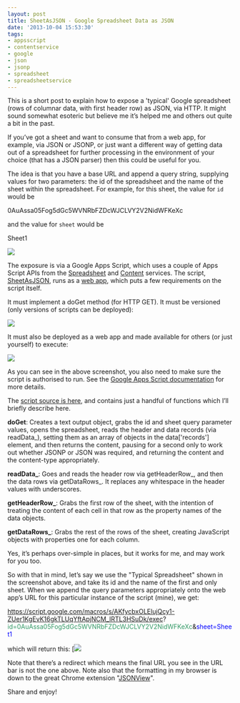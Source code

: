 ```yaml
---
layout: post
title: SheetAsJSON - Google Spreadsheet Data as JSON
date: '2013-10-04 15:53:30'
tags:
- appsscript
- contentservice
- google
- json
- jsonp
- spreadsheet
- spreadsheetservice
---
```



This is a short post to explain how to expose a 'typical' Google spreadsheet (rows of columnar data, with first header row) as JSON, via HTTP. It might sound somewhat esoteric but believe me it’s helped me and others out quite a bit in the past.

If you’ve got a sheet and want to consume that from a web app, for example, via JSON or JSONP, or just want a different way of getting data out of a spreadsheet for further processing in the environment of your choice (that has a JSON parser) then this could be useful for you.

The idea is that you have a base URL and append a query string, supplying values for two parameters: the id of the spreadsheet and the name of the sheet within the spreadsheet. For example, for this sheet, the value for `id` would be

0AuAssa05Fog5dGc5WVNRbFZDcWJCLVY2V2NidWFKeXc

and the value for `sheet` would be

Sheet1

![](http://www.pipetree.com/qmacro/oldblog/content/images/2013/10/sheet1.png)

The exposure is via a Google Apps Script, which uses a couple of Apps Script APIs from the [Spreadsheet](https://developers.google.com/apps-script/reference/spreadsheet/) and [Content](https://developers.google.com/apps-script/reference/content/) services. The script, [SheetAsJSON](https://script.google.com/d/143u0RLuppsmYJ0B3wzo6i0jZYSfIFV2NLJMHPM-Sqczpr9bLwdffc-Wx/edit?usp=sharing), runs as a [web app](https://developers.google.com/apps-script/execution_web_apps), which puts a few requirements on the script itself.

It must implement a doGet method (for HTTP GET). It must be versioned (only versions of scripts can be deployed):

![](http://www.pipetree.com/qmacro/oldblog/content/images/2013/10/version.png)

It must also be deployed as a web app and made available for others (or just yourself) to execute:

![](http://www.pipetree.com/qmacro/oldblog/content/images/2013/10/deploy-268x300.png)

As you can see in the above screenshot, you also need to make sure the script is authorised to run. See the [Google Apps Script documentation](https://developers.google.com/apps-script/) for more details.

The [script source is here](https://script.google.com/d/143u0RLuppsmYJ0B3wzo6i0jZYSfIFV2NLJMHPM-Sqczpr9bLwdffc-Wx/edit?usp=sharing), and contains just a handful of functions which I’ll briefly describe here.

**doGet**: Creates a text output object, grabs the id and sheet query parameter values, opens the spreadsheet, reads the header and data records (via readData_), setting them as an array of objects in the data['records'] element, and then returns the content, pausing for a second only to work out whether JSONP or JSON was required, and returning the content and the content-type appropriately.

**readData_**: Goes and reads the header row via getHeaderRow_, and then the data rows via getDataRows_. It replaces any whitespace in the header values with underscores.

**getHeaderRow_**: Grabs the first row of the sheet, with the intention of treating the content of each cell in that row as the property names of the data objects.

**getDataRows_**: Grabs the rest of the rows of the sheet, creating JavaScript objects with properties one for each column.

Yes, it’s perhaps over-simple in places, but it works for me, and may work for you too.

So with that in mind, let’s say we use the "Typical Spreadsheet" shown in the screenshot above, and take its id and the name of the first and only sheet. When we append the query parameters appropriately onto the web app’s URL for this particular instance of the script (mine), we get:

<span style="color: #ff6600;">https://script.google.com/macros/s/AKfycbxOLElujQcy1-ZUer1KgEvK16gkTLUqYftApjNCM_IRTL3HSuDk/exec</span>?<span style="color: #339966;">id=0AuAssa05Fog5dGc5WVNRbFZDcWJCLVY2V2NidWFKeXc</span>&<span style="color: #0000ff;">sheet=Sheet1</span>

which will return this:
[![](http://www.pipetree.com/qmacro/oldblog/content/images/2013/10/json.png)

Note that there’s a redirect which means the final URL you see in the URL bar is not the one above. Note also that the formatting in my browser is down to the great Chrome extension "[JSONView](https://chrome.google.com/webstore/detail/jsonview/chklaanhfefbnpoihckbnefhakgolnmc?hl=en)".

Share and enjoy!



